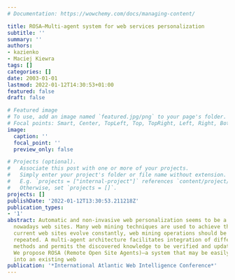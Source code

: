 ```yaml
---
# Documentation: https://wowchemy.com/docs/managing-content/

title: ROSA—Multi-agent system for web services personalization
subtitle: ''
summary: ''
authors:
- kazienko
- Maciej Kiewra
tags: []
categories: []
date: 2003-01-01
lastmod: 2022-01-12T14:30:53+01:00
featured: false
draft: false

# Featured image
# To use, add an image named `featured.jpg/png` to your page's folder.
# Focal points: Smart, Center, TopLeft, Top, TopRight, Left, Right, BottomLeft, Bottom, BottomRight.
image:
  caption: ''
  focal_point: ''
  preview_only: false

# Projects (optional).
#   Associate this post with one or more of your projects.
#   Simply enter your project's folder or file name without extension.
#   E.g. `projects = ["internal-project"]` references `content/project/deep-learning/index.md`.
#   Otherwise, set `projects = []`.
projects: []
publishDate: '2022-01-12T13:30:53.211218Z'
publication_types:
- '1'
abstract: Automatic and non-invasive web personalization seems to be a challenge for
  nowadays web sites. Many web mining techniques are used to achieve this goal. Since
  current web sites evolve constantly, web mining operations should be periodically
  repeated. A multi-agent architecture facilitates integration of different mining
  methods and permits the discovered knowledge to be verified and updated automatically.
  We propose ROSA (Remote Open Site Agents)—a system that may be easily incorporated
  into an existing web
publication: '*International Atlantic Web Intelligence Conference*'
---
```

